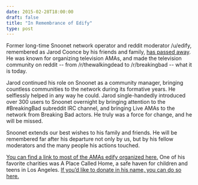 ```yaml
--- 
date: 2015-02-28T18:00:00
draft: false
title: "In Remembrance of Edify"
type: post
---
```


Former long-time Snoonet network operator and reddit moderator /u/edify, remembered as Jarod Coonce by his friends and family, [has passed away](http://ksnt.com/2015/02/28/topeka-fire-department-responds-to-fatal-house-fire/). He was known for organizing television AMAs, and made the television community on reddit -- from /r/thewalkingdead to /r/breakingbad -- what it is today. 

Jarod continued his role on Snoonet as a community manager, bringing countless communities to the network during its formative years. He selflessly helped in any way he could. Jarod single-handedly introduced over 300 users to Snoonet overnight by bringing attention to the #BreakingBad subreddit IRC channel, and bringing Live AMAs to the network from Breaking Bad actors. He truly was a force for change, and he will be missed.

Snoonet extends our best wishes to his family and friends. He will be remembered far after his departure not only by us, but by his fellow moderators and the many people his actions touched.

[You can find a link to most of the AMAs edify organized here.](http://www.reddit.com/search?q=ama+author%3Aedify&restrict_sr=off&sort=relevance&t=all) One of his favorite charities was A Place Called Home, a safe haven for children and teens in Los Angeles. [If you’d like to donate in his name, you can do so here.](http://www.apch.org/)

